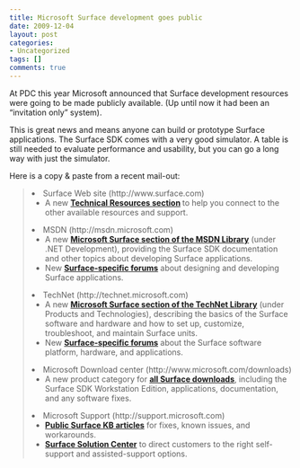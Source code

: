 ```yaml
---
title: Microsoft Surface development goes public
date: 2009-12-04
layout: post
categories:
- Uncategorized
tags: []
comments: true
---
```



At PDC this year Microsoft announced that Surface development resources were going to be made publicly available. (Up until now it had been an “invitation only” system).
  
This is great news and means anyone can build or prototype Surface applications. The Surface SDK comes with a very good simulator. A table is still needed to evaluate performance and usability, but you can go a long way with just the simulator.
  
[](https://s3-us-west-2.amazonaws.com/jack-ukleja-com/image48.png) 
  
Here is a copy &amp; paste from a recent mail-out:
  <blockquote>   <li>Surface Web site (http://www.surface.com)      <ul>       <li>A new <strong><a href="http://www.microsoft.com/surface/Pages/Technical/Learn.aspx">Technical Resources section</a> </strong>to help you connect to the other available resources and support. </li>     </ul>   </li>    <li>MSDN (http://msdn.microsoft.com)      <ul>       <li>A new <strong><a href="http://msdn.microsoft.com/en-us/library/ee804845.aspx">Microsoft Surface section of the MSDN Library</a></strong> (under .NET Development), providing the Surface SDK documentation and other topics about developing Surface applications. </li>        <li>New <strong><a href="http://go.microsoft.com/fwlink/?LinkID=169175">Surface-specific forums</a></strong> about designing and developing Surface applications. </li>     </ul>   </li>    <li>TechNet (http://technet.microsoft.com)      <ul>       <li>A new <strong><a href="http://technet.microsoft.com/en-us/library/ee692162.aspx">Microsoft Surface section of the TechNet Library</a></strong> (under Products and Technologies), describing the basics of the Surface software and hardware and how to set up, customize, troubleshoot, and maintain Surface units. </li>        <li>New <strong><a href="http://go.microsoft.com/fwlink/?LinkID=169176">Surface-specific forums</a></strong> about the Surface software platform, hardware, and applications. </li>     </ul>   </li>    <li>Microsoft Download center (http://www.microsoft.com/downloads)      <ul>       <li>A new product category for <strong><a href="http://www.microsoft.com/downloads/en/results.aspx?freetext=surface&amp;displaylang=en&amp;stype=s_basic">all Surface downloads</a></strong>, including the Surface SDK Workstation Edition, applications, documentation, and any software fixes. </li>     </ul>   </li>    <li>Microsoft Support (http://support.microsoft.com)      <ul>       <li><strong><a href="http://go.microsoft.com/fwlink/?LinkID=177396">Public Surface KB articles</a></strong> for fixes, known issues, and workarounds. </li>        <li><a href="http://go.microsoft.com/fwlink/?LinkID=177395"><strong>Surface Solution Center</strong></a> to direct customers to the right self-support and assisted-support options. </li>     </ul>      <p>   </li></blockquote>